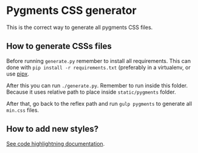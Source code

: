 # Pygments CSS generator

This is the correct way to generate all pygments CSS files.

## How to generate CSSs files

Before running `generate.py` remember to install all requirements.
This can done with `pip install -r requirements.txt` (preferably in a virtualenv, or use [pipx](https://pypa.github.io/pipx/).

After this you can run `./generate.py`.
Remember to run inside this folder.
Because it uses relative path to place inside `static/pygments` folder.

After that, go back to the reflex path and run `gulp pygments` to generate all `min.css` files.

## How to add new styles?

[See code highlightning documentation](../docs/code_highlight.md).
